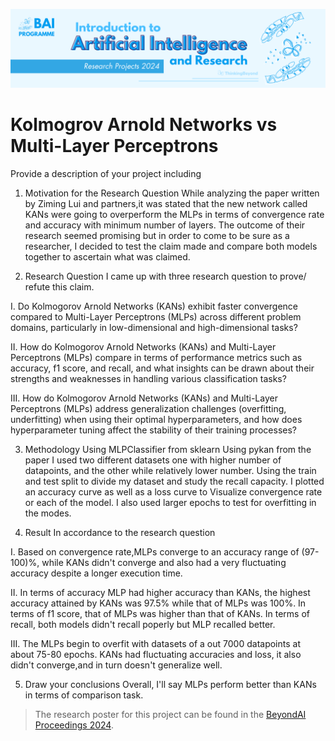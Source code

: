 ![BeyondAI Banner for Research Projects](../BeyondAI_Banner_Research_Projects_2024.png)

# Kolmogrov Arnold Networks vs Multi-Layer Perceptrons 

Provide a description of your project including 

1. Motivation for the Research Question
While analyzing the paper written by Ziming Lui and partners,it was stated that the new network called KANs were going to overperform the MLPs in terms of convergence rate and accuracy with minimum number of layers. The outcome of their research seemed promising but in order to come to be sure as a researcher, I decided to test the claim made and compare both models together to ascertain what was claimed. 

2. Research Question
I came up with three research question to prove/ refute this claim.

I. Do Kolmogorov Arnold Networks (KANs) exhibit faster convergence compared to Multi-Layer Perceptrons (MLPs) across different problem domains, particularly in low-dimensional and high-dimensional tasks?

II. How do Kolmogorov Arnold Networks (KANs) and Multi-Layer Perceptrons (MLPs) compare in terms of performance metrics such as accuracy, f1 score, and recall, and what insights can be drawn about their strengths and weaknesses in handling various classification tasks?

III. How do Kolmogorov Arnold Networks (KANs) and Multi-Layer Perceptrons (MLPs) address generalization challenges (overfitting, underfitting) when using their optimal hyperparameters, and how does hyperparameter tuning affect the stability of their training processes?



3. Methodology 
Using MLPClassifier from sklearn
Using pykan from the paper 
I used two different datasets one with higher number of datapoints, and the other while relatively lower number.
Using the train and test split to divide my dataset and study the recall capacity.
I plotted an accuracy curve as well as a loss curve to Visualize convergence rate or each of the model.
I also used larger epochs to test for overfitting in the modes.

4. Result 
In accordance to the research question

I. Based on convergence rate,MLPs converge to an accuracy range of (97-100)%, while KANs didn't converge and also had a very fluctuating accuracy despite a longer execution time.

II. In terms of accuracy MLP had higher accuracy than KANs, the highest accuracy attained by KANs was 97.5% while that of MLPs was 100%. In terms of f1 score, that of MLPs was higher than that of KANs.
In terms of recall, both models didn't recall poperly but MLP recalled better.

III. The MLPs begin to overfit with datasets of a out 7000 datapoints at about 75-80 epochs. KANs had fluctuating accuracies and loss, it also didn't converge,and in turn doesn't generalize well.

5. Draw your conclusions
Overall, I'll say MLPs perform better than KANs in terms of comparison task.

> The research poster for this project can be found in the [BeyondAI Proceedings 2024](https://thinkingbeyond.education/beyondai_proceedings_2024/).

